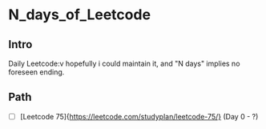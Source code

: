# N_days_of_Leetcode

## Intro
Daily Leetcode:v hopefully i could maintain it,
and "N days" implies no foreseen ending.

## Path
- [ ] [Leetcode 75]{https://leetcode.com/studyplan/leetcode-75/} (Day 0 - ?)
